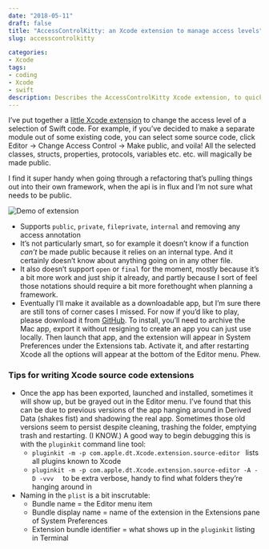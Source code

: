 ```yaml
---
date: "2018-05-11"
draft: false
title: "AccessControlKitty: an Xcode extension to manage access levels"
slug: accesscontrolkitty

categories:
- Xcode
tags:
- coding
- Xcode
- swift
description: Describes the AccessControlKitty Xcode extension, to quickly toggle Swift code between public, private and internal access levels
---
```


I’ve put together a [little Xcode extension](https://github.com/zoejessica/AccessControlKitty) to change the access level of a selection of Swift code. For example, if you’ve decided to make a separate module out of some existing code, you can select some source code, click Editor -> Change Access Control -> Make public, and voila! All the selected classes, structs, properties, protocols, variables etc. etc. will magically be made public.

I find it super handy when going through a refactoring that’s pulling things out into their own framework, when the api is in flux and I’m not sure what needs to be public.

![Demo of extension](https://media.giphy.com/media/7zxZhrrxurVXg1oh5m/giphy.gif)

* Supports `public`, `private`, `fileprivate`, `internal` and removing any access annotation
* It’s not particularly smart, so for example it doesn’t know if a function _can’t_ be made public because it relies on an internal type.  And it certainly doesn’t know about anything going on in any other file.
* It also doesn’t support `open` or `final` for the moment, mostly because it’s a bit more work and just ship it already, and partly because I sort of feel those notations should require a bit more forethought when planning a framework.
* Eventually I’ll make it available as a downloadable app, but I’m sure there are still tons of corner cases I missed. For now if you’d like to play, please download it from [GitHub](https://github.com/zoejessica/AccessControlKitty). To install, you’ll need to archive the Mac app, export it without resigning to create an app you can just use locally. Then launch that app, and the extension will appear in System Preferences under the Extensions tab. Activate it, and after restarting Xcode all the options will appear at the bottom of the Editor menu. Phew.

### Tips for writing Xcode source code extensions

* Once the app has been exported, launched and installed, sometimes it will show up, but be grayed out in the Editor menu. I’ve found that this can be due to previous versions of the app hanging around in Derived Data (shakes fist) and shadowing the real app. Sometimes those old versions seem to persist despite cleaning, trashing the folder, emptying trash and restarting. (I KNOW.) A good way to begin debugging this is with the `pluginkit` command line tool:
	* `pluginkit -m -p com.apple.dt.Xcode.extension.source-editor ` lists all plugins known to Xcode
	* `pluginkit -m -p com.apple.dt.Xcode.extension.source-editor -A -D -vvv  `  to be extra verbose, handy to find what folders they’re hanging around in
*  Naming in the `plist` is a bit inscrutable:
	* Bundle name = the Editor menu item
	* Bundle display name = name of the extension in the Extensions pane of System Preferences
	* Extension bundle identifier = what shows up in the `pluginkit` listing in Terminal
